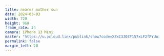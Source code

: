 ```yaml
---
title: nearer mother sun
date: 2024-03-03
width: 720
height: 960
frame_rate: 24
camera: iPhone 13 Mini
master: "https://u.pcloud.link/publink/show?code=XZxC3J0ZF157xLF2fPYUoid5vdcSp4h5rMq7"
permalink: false
margin_left: 20
---
```

